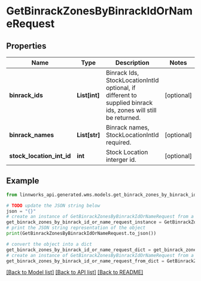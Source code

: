 # GetBinrackZonesByBinrackIdOrNameRequest


## Properties

Name | Type | Description | Notes
------------ | ------------- | ------------- | -------------
**binrack_ids** | **List[int]** | Binrack Ids, StockLocationIntId optional, if different to supplied binrack ids, zones will still be returned. | [optional] 
**binrack_names** | **List[str]** | Binrack names, StockLocationIntId required. | [optional] 
**stock_location_int_id** | **int** | Stock Location interger id. | [optional] 

## Example

```python
from linnworks_api.generated.wms.models.get_binrack_zones_by_binrack_id_or_name_request import GetBinrackZonesByBinrackIdOrNameRequest

# TODO update the JSON string below
json = "{}"
# create an instance of GetBinrackZonesByBinrackIdOrNameRequest from a JSON string
get_binrack_zones_by_binrack_id_or_name_request_instance = GetBinrackZonesByBinrackIdOrNameRequest.from_json(json)
# print the JSON string representation of the object
print(GetBinrackZonesByBinrackIdOrNameRequest.to_json())

# convert the object into a dict
get_binrack_zones_by_binrack_id_or_name_request_dict = get_binrack_zones_by_binrack_id_or_name_request_instance.to_dict()
# create an instance of GetBinrackZonesByBinrackIdOrNameRequest from a dict
get_binrack_zones_by_binrack_id_or_name_request_from_dict = GetBinrackZonesByBinrackIdOrNameRequest.from_dict(get_binrack_zones_by_binrack_id_or_name_request_dict)
```
[[Back to Model list]](../README.md#documentation-for-models) [[Back to API list]](../README.md#documentation-for-api-endpoints) [[Back to README]](../README.md)


